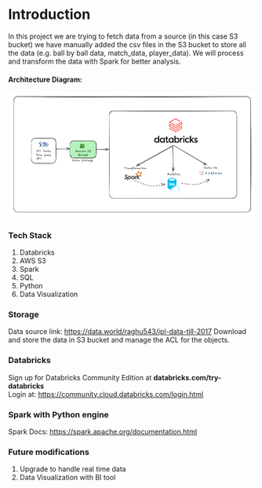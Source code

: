 <h1>Introduction</h1>
In this project we are trying to fetch data from a source (in this case S3 bucket)
we have manually added the csv files in the S3 bucket to store all the data (e.g. ball by ball data, 
match_data, player_data). We will process and transform the data with Spark for 
better analysis.


#### Architecture Diagram: 
![Architecture_Diagram.png](docs%2Fimages%2FArchitecture_Diagram.png)

### Tech Stack
1. Databricks
2. AWS S3
3. Spark
4. SQL
5. Python
6. Data Visualization


### Storage
Data source link: https://data.world/raghu543/ipl-data-till-2017 
Download and store the data in S3 bucket and manage the ACL for the objects.

### Databricks
Sign up for Databricks Community Edition at **databricks.com/try-databricks**
<br>Login at: https://community.cloud.databricks.com/login.html

### Spark with Python engine
Spark Docs: https://spark.apache.org/documentation.html

### Future modifications
1. Upgrade to handle real time data
2. Data Visualization with BI tool